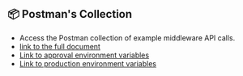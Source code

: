 ## 📦 Postman's Collection

- Access the Postman collection of example middleware API calls.
- [link to the full document](../../../postman/middlewareB2B_release_1.5.0.postman_collection.json)
- [Link to approval environment variables](../../../postman/env-stg.postman_environment.json)
- [Link to production environment variables](../../../postman/env-prd.postman_environment.json)
